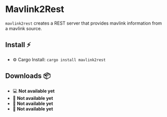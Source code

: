 # Mavlink2Rest
`mavlink2rest` creates a REST server that provides mavlink information from a mavlink source.

## Install :zap:
- :gear: Cargo Install: `cargo install mavlink2rest`

## Downloads :package:

- :computer: **Not available yet**
- :apple: **Not available yet**
- :penguin: **Not available yet**
- :strawberry: **Not available yet**
